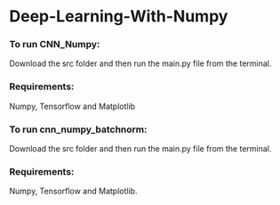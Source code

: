 # Deep-Learning-With-Numpy

### To run CNN_Numpy:
Download the src folder and then run the main.py file from the terminal.
### Requirements:
Numpy, Tensorflow and Matplotlib

### To run cnn_numpy_batchnorm:
Download the src folder and then run the main.py file from the terminal.
### Requirements:
Numpy, Tensorflow and Matplotlib.

